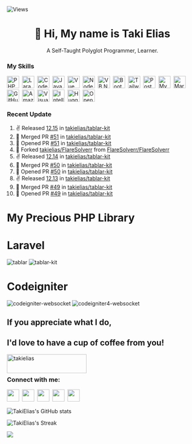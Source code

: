 ![Views](https://komarev.com/ghpvc/?username=takielias&color=blueviolet)

<div id="toc">
  <ul align="center" style="list-style: none">
    <summary>
      <h1>
        👋 Hi, My name is Taki Elias
      </h1>
      <p>A Self-Taught Polyglot Programmer, Learner.</p>
    </summary>
  </ul>
</div>

 **<h3 align="left">My Skills</h3>**

<div style="display: flex; flex-wrap: wrap; gap: 4px; justify-content: left;"><img src="https://img.shields.io/badge/PHP-777BB4?logo=php&logoColor=white" height="32" alt="PHP" style="margin-right: 4px"> <img src="https://img.shields.io/badge/Laravel-F05032?logo=laravel&logoColor=white" height="32" alt="Laravel" style="margin-right: 4px"> <img src="https://img.shields.io/badge/CodeIgniter-C9340A?logo=CodeIgniter&logoColor=white" height="32" alt="CodeIgniter" style="margin-right: 4px"> <img src="https://img.shields.io/badge/JavaScript-F7DF1C?logo=javascript&logoColor=white" height="32" alt="JavaScript" style="margin-right: 4px"> <img src="https://img.shields.io/badge/Vue.js-35495E?logo=vue.js&logoColor=4FC08D" height="32" alt="Vue" style="margin-right: 4px"> <img src="https://img.shields.io/badge/Node.js-8CC84B?logo=node.js&logoColor=white" height="32" alt="Node.js" style="margin-right: 4px"> <img src="https://img.shields.io/badge/VB.NET-6200EE?logo=visual-studio&logoColor=white" height="32" alt="VB.NET" style="margin-right: 4px"> <img src="https://img.shields.io/badge/Bootstrap-563D7C?logo=bootstrap&logoColor=white" height="32" alt="Bootstrap" style="margin-right: 4px"> <img src="https://img.shields.io/badge/Tailwind_CSS-38B2AC?logo=tailwind-css&logoColor=white" height="32" alt="Tailwind CSS" style="margin-right: 4px"> <img src="https://img.shields.io/badge/PostgreSQL-316192?logo=postgresql&logoColor=white" height="32" alt="PostgreSQL" style="margin-right: 4px"> <img src="https://img.shields.io/badge/MySQL-4479A1?logo=mysql&logoColor=white" height="32" alt="MySQL" style="margin-right: 4px"> <img src="https://img.shields.io/badge/MariaDB-003545?logo=mariadb&logoColor=white" height="32" alt="MariaDB" style="margin-right: 4px"> <img src="https://img.shields.io/badge/GitHub_Actions-2088FF?logo=github-actions&logoColor=white" height="32" alt="GitHub Actions" style="margin-right: 4px"> <img src="https://img.shields.io/badge/Amazon_AWS-232F3E?logo=amazon-aws&logoColor=white" height="32" alt="Amazon AWS" style="margin-right: 4px"> <img src="https://img.shields.io/badge/Visual_Studio_Code-007ACC?logo=visual-studio-code&logoColor=white" height="32" alt="Visual Studio Code" style="margin-right: 4px"> <img src="https://img.shields.io/badge/IntelliJ_IDEA-000000?logo=intellij-idea&logoColor=white" height="32" alt="IntelliJ IDEA" style="margin-right: 4px"> <img src="https://img.shields.io/badge/Hugging_Face-FF6F91?logo=huggingface&logoColor=white" height="32" alt="Hugging Face" style="margin-right: 4px"> <img src="https://img.shields.io/badge/OpenAI-412991?logo=openai&logoColor=white" height="32" alt="OpenAI" style="margin-right: 4px"></div>


### Recent Update

<!--RECENT_ACTIVITY:start-->
1. ✌️ Released [12.15](https://github.com/takielias/tablar-kit/releases/tag/12.15) in [takielias/tablar-kit](https://github.com/takielias/tablar-kit)<br>
2. 🎉 Merged PR [#51](https://github.com/takielias/tablar-kit/pull/51) in [takielias/tablar-kit](https://github.com/takielias/tablar-kit)<br>
3. 💪 Opened PR [#51](https://github.com/takielias/tablar-kit/pull/51) in [takielias/tablar-kit](https://github.com/takielias/tablar-kit)<br>
4. 🔱 Forked [takielias/FlareSolverr](https://github.com/takielias/FlareSolverr) from [FlareSolverr/FlareSolverr](https://github.com/FlareSolverr/FlareSolverr)<br>
5. ✌️ Released [12.14](https://github.com/takielias/tablar-kit/releases/tag/12.14) in [takielias/tablar-kit](https://github.com/takielias/tablar-kit)<br>
6. 🎉 Merged PR [#50](https://github.com/takielias/tablar-kit/pull/50) in [takielias/tablar-kit](https://github.com/takielias/tablar-kit)<br>
7. 💪 Opened PR [#50](https://github.com/takielias/tablar-kit/pull/50) in [takielias/tablar-kit](https://github.com/takielias/tablar-kit)<br>
8. ✌️ Released [12.13](https://github.com/takielias/tablar-kit/releases/tag/12.13) in [takielias/tablar-kit](https://github.com/takielias/tablar-kit)<br>
9. 🎉 Merged PR [#49](https://github.com/takielias/tablar-kit/pull/49) in [takielias/tablar-kit](https://github.com/takielias/tablar-kit)<br>
10. 💪 Opened PR [#49](https://github.com/takielias/tablar-kit/pull/49) in [takielias/tablar-kit](https://github.com/takielias/tablar-kit)<br>
<!--RECENT_ACTIVITY:end-->

# My Precious PHP Library

# Laravel 

![tablar][tablar] ![tablar-kit][tablar-kit] 

# Codeigniter

![codeigniter-websocket][codeigniter-websocket]  ![codeigniter4-websocket][codeigniter4-websocket]

## If you appreciate what I do, 
## I'd love to have a cup of coffee from you!

<a href="https://www.buymeacoffee.com/takielias" target="_blank"> <img align="left" src="https://cdn.buymeacoffee.com/buttons/v2/default-yellow.png" height="50" width="210" alt="takielias" /></a>
</a>
<br>
<br>

**<h3 align="left">Connect with me:</h3>** 
<p align="left"><a href="https://www.linkedin.com/in/takielias" target="_blank"><img src="https://img.shields.io/badge/LinkedIn-0077B5?style=flat&logo=linkedin&logoColor=white" height="32" style="margin-right: 4px"></a> <a href="https://twitter.com/takiele" target="_blank"><img src="https://img.shields.io/badge/Twitter-000000?style=flat&logo=X&logoColor=white" height="32" style="margin-right: 4px"></a> <a href="https://www.youtube.com/@takielias" target="_blank"><img src="https://img.shields.io/badge/YouTube-FF0000?style=flat&logo=youtube&logoColor=white" height="32" style="margin-right: 4px"></a> <a href="taki.elias@gmail.com" target="_blank"><img src="https://img.shields.io/badge/Gmail-D14836?style=flat&logo=gmail&logoColor=white" height="32" style="margin-right: 4px"></a> <a href="https://www.facebook.com/black.buzzard" target="_blank"><img src="https://img.shields.io/badge/Facebook-1877F2?style=flat&logo=facebook&logoColor=white" height="32" style="margin-right: 4px"></a></p>

![TakiElias's GitHub stats](https://github-readme-stats.vercel.app/api?username=takielias&show_icons=true&theme=radical)

![TakiElias's Streak](https://github-readme-streak-stats.herokuapp.com/?user=takielias&theme=dark&hide_border=true)

<img align="left" src="https://github-readme-stats.vercel.app/api/top-langs/?username=takielias&hide=html,css,hack&langs_count=9&show_icons=true&theme=vue-dark">

[codeigniter4-websocket]: https://github-readme-stats.vercel.app/api/pin/?username=takielias&repo=codeigniter4-websocket&theme=jolly&cache_seconds=86400

[codeigniter-websocket]: https://github-readme-stats.vercel.app/api/pin/?username=takielias&repo=codeigniter-websocket&theme=algolia&cache_seconds=86400

[tablar]: https://github-readme-stats.vercel.app/api/pin/?username=takielias&repo=tablar&theme=algolia&cache_seconds=86400
[tablar-kit]: https://github-readme-stats.vercel.app/api/pin/?username=takielias&repo=tablar-kit&theme=algolia&cache_seconds=86400


